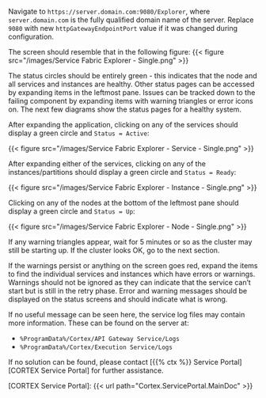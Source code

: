 Navigate to `https://server.domain.com:9080/Explorer`, where `server.domain.com` is the fully qualified domain name of the server. Replace `9080` with new `httpGatewayEndpointPort` value if it was changed during configuration.

The screen should resemble that in the following figure:
{{< figure src="/images/Service Fabric Explorer - Single.png" >}}

The status circles should be entirely green - this indicates that the node and all services and instances are healthy. Other status pages can be accessed by expanding items in the leftmost pane. Issues can be tracked down to the failing component by expanding items with warning triangles or error icons on. The next few diagrams show the status pages for a healthy system.

After expanding the application, clicking on any of the services should display a green circle and `Status = Active`:

{{< figure src="/images/Service Fabric Explorer - Service - Single.png" >}}

After expanding either of the services, clicking on any of the instances/partitions should display a green circle and `Status = Ready`:

{{< figure src="/images/Service Fabric Explorer - Instance - Single.png" >}}

Clicking on any of the nodes at the bottom of the leftmost pane should display a green circle and `Status = Up`:

{{< figure src="/images/Service Fabric Explorer - Node - Single.png" >}}

If any warning triangles appear, wait for 5 minutes or so as the cluster may still be starting up. If the cluster looks OK, go to the next section.

If the warnings persist or anything on the screen goes red, expand the items to find the individual services and instances which have errors or warnings. Warnings should not be ignored as they can indicate that the service can’t start but is still in the retry phase. Error and warning messages should be displayed on the status screens and should indicate what is wrong.

If no useful message can be seen here, the service log files may contain more information. These can be found on the server at:

* `%ProgramData%/Cortex/API Gateway Service/Logs`
* `%ProgramData%/Cortex/Execution Service/Logs`

If no solution can be found, please contact [{{% ctx %}} Service Portal][CORTEX Service Portal] for further assistance.

[CORTEX Service Portal]: {{< url path="Cortex.ServicePortal.MainDoc" >}}
